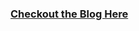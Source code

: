 ### [Checkout the Blog Here](https://medium.com/@gudise.ashok/monkey-business-when-chaos-engineering-meets-spring-framework-for-resilience-6534b7b1372)